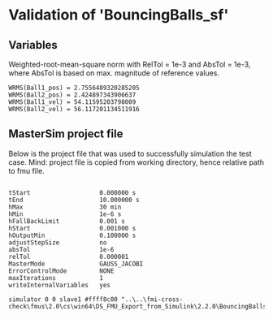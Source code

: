 # Validation of 'BouncingBalls_sf'

## Variables
Weighted-root-mean-square norm with RelTol = 1e-3 and AbsTol = 1e-3, where
AbsTol is based on max. magnitude of reference values.

```
WRMS(Ball1_pos) = 2.7556489320285205
WRMS(Ball2_pos) = 2.424897343906637
WRMS(Ball1_vel) = 54.11595203798009
WRMS(Ball2_vel) = 56.117201134511916
```

## MasterSim project file

Below is the project file that was used to successfully simulation the test case.
Mind: project file is copied from working directory, hence relative path to fmu file.

```

tStart                   0.000000 s
tEnd                     10.000000 s
hMax                     30 min
hMin                     1e-6 s
hFallBackLimit           0.001 s
hStart                   0.001000 s
hOutputMin               0.100000 s
adjustStepSize           no
absTol                   1e-6
relTol                   0.000001
MasterMode               GAUSS_JACOBI
ErrorControlMode         NONE
maxIterations            1
writeInternalVariables   yes

simulator 0 0 slave1 #ffff8c00 "..\..\fmi-cross-check\fmus\2.0\cs\win64\DS_FMU_Export_from_Simulink\2.2.0\BouncingBalls_sf\BouncingBalls_sf.fmu"


```

